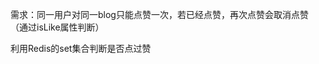 需求：同一用户对同一blog只能点赞一次，若已经点赞，再次点赞会取消点赞（通过isLike属性判断）

利用Redis的set集合判断是否点过赞

<!--stackedit_data:
eyJoaXN0b3J5IjpbMTMwNDAwNTAwNSwtMTYzMDE5MTk5NV19
-->